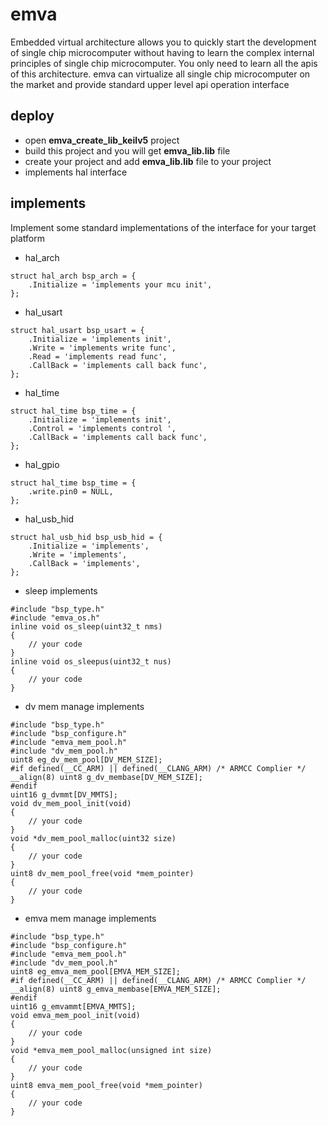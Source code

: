 # emva
Embedded virtual architecture allows you to quickly start the development of single chip microcomputer without having to learn the complex internal principles of single chip microcomputer. You only need to learn all the apis of this architecture. emva can virtualize all single chip microcomputer on the market and provide standard upper level api operation interface
## deploy
- open **emva_create_lib_keilv5** project
- build this project and you will get **emva_lib.lib** file
- create your project and add **emva_lib.lib** file to your project
- implements hal interface 
## implements 
Implement some standard implementations of the interface for your target platform
- hal_arch
```code
struct hal_arch bsp_arch = {
	.Initialize = 'implements your mcu init',
};
```
- hal_usart
```code
struct hal_usart bsp_usart = {
	.Initialize = 'implements init',
	.Write = 'implements write func',
	.Read = 'implements read func',
	.CallBack = 'implements call back func',
};
```
- hal_time
```code
struct hal_time bsp_time = {
	.Initialize = 'implements init',
	.Control = 'implements control ',
	.CallBack = 'implements call back func',
};
```
- hal_gpio 
```code
struct hal_time bsp_time = {
	.write.pin0 = NULL,
};
```
- hal_usb_hid 
```code
struct hal_usb_hid bsp_usb_hid = {
	.Initialize = 'implements',
	.Write = 'implements',
	.CallBack = 'implements',
};
```
- sleep implements
```code
#include "bsp_type.h"
#include "emva_os.h"
inline void os_sleep(uint32_t nms)
{
	// your code
}
inline void os_sleepus(uint32_t nus)
{
	// your code
}
```
- dv mem manage implements
```code
#include "bsp_type.h"
#include "bsp_configure.h"
#include "emva_mem_pool.h"
#include "dv_mem_pool.h"
uint8 eg_dv_mem_pool[DV_MEM_SIZE];
#if defined(__CC_ARM) || defined(__CLANG_ARM) /* ARMCC Complier */
__align(8) uint8 g_dv_membase[DV_MEM_SIZE];
#endif
uint16 g_dvmmt[DV_MMTS];
void dv_mem_pool_init(void)
{
    // your code
}
void *dv_mem_pool_malloc(uint32 size)
{
    // your code
}
uint8 dv_mem_pool_free(void *mem_pointer)
{
    // your code
}
```

- emva mem manage implements
```code
#include "bsp_type.h"
#include "bsp_configure.h"
#include "emva_mem_pool.h"
#include "dv_mem_pool.h"
uint8 eg_emva_mem_pool[EMVA_MEM_SIZE];
#if defined(__CC_ARM) || defined(__CLANG_ARM) /* ARMCC Complier */
__align(8) uint8 g_emva_membase[EMVA_MEM_SIZE];
#endif
uint16 g_emvammt[EMVA_MMTS];
void emva_mem_pool_init(void)
{
    // your code
}
void *emva_mem_pool_malloc(unsigned int size)
{
    // your code
}
uint8 emva_mem_pool_free(void *mem_pointer)
{
    // your code
}
```